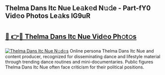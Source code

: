 ## Thelma Dans Itc Nue Le𝚊k𝚎d N𝚞𝚍e - Part-fY0 Vid𝚎o Photos Le𝚊ks lG9uR

# <h2><a href="http://fb2suz.evod.top/?m=Thelma+Dans+Itc+Nue">🔗 👉🔴 Thelma Dans Itc Nue Vid𝚎o Ph𝚘t𝚘s</a></h2>

[![Thelma Dans Itc Nue N𝚞d𝚎s](https://i.imgur.com/8V9OHl7.gif)](http://fb2suz.evod.top/?m=Thelma+Dans+Itc+Nue)
Online persona Thelma Dans Itc Nue and content producer, recognized for disseminating dance and lifestyle material through trending dance routines and mini-documentaries. Public figures Thelma Dans Itc Nue often face criticism for their political positions. 
